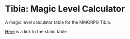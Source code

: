 # Tibia: Magic Level Calculator

A magic level calculator table for the MMORPG Tibia.

[Here](https://gist.github.com/Midacts/667fdc608e6f0ff00f1e1e9af28088ec) is a link to the static table.